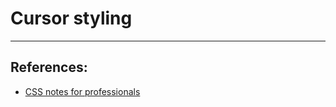 # Cursor styling

---

## References:
* [CSS notes for professionals](https://books.goalkicker.com/CSSBook/)